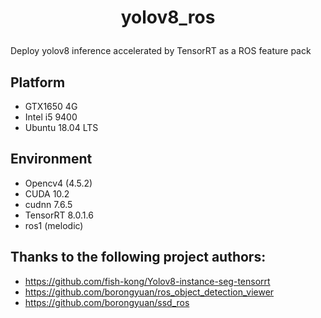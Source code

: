 <h1>
    <p align="center">yolov8_ros</p>
</h1>
Deploy yolov8 inference accelerated by TensorRT as a ROS feature pack

## Platform
- GTX1650 4G
- Intel i5 9400
- Ubuntu 18.04 LTS

## Environment

- Opencv4 (4.5.2)
- CUDA 10.2
- cudnn 7.6.5
- TensorRT 8.0.1.6
- ros1 (melodic)


## Thanks to the following project authors:

- https://github.com/fish-kong/Yolov8-instance-seg-tensorrt
- https://github.com/borongyuan/ros_object_detection_viewer
- https://github.com/borongyuan/ssd_ros